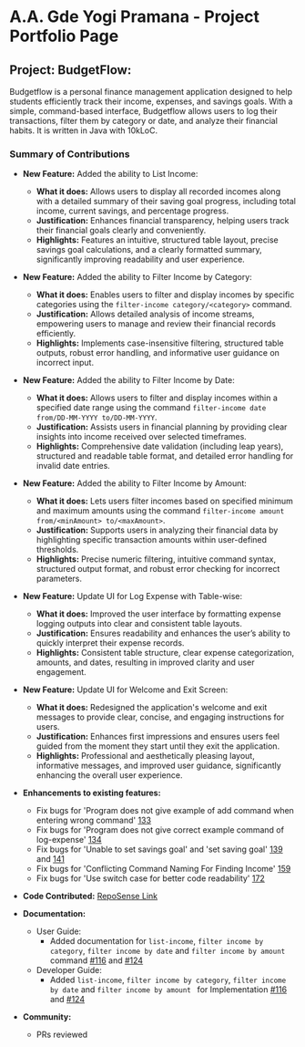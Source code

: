 # A.A. Gde Yogi Pramana - Project Portfolio Page

## Project: BudgetFlow:
Budgetflow is a personal finance management application designed to help students efficiently track their income,
expenses, and savings goals. With a simple, command-based interface, Budgetflow allows users to log their transactions,
filter them by category or date, and analyze their financial habits. It is written in Java with 10kLoC.

### Summary of Contributions
* __New Feature:__ Added the ability to List Income:
    * **What it does:** Allows users to display all recorded incomes along with a detailed summary of their saving goal progress, including total income, current savings, and percentage progress.
    * **Justification:** Enhances financial transparency, helping users track their financial goals clearly and conveniently.
    * **Highlights:** Features an intuitive, structured table layout, precise savings goal calculations, and a clearly formatted summary, significantly improving readability and user experience.

* __New Feature:__ Added the ability to Filter Income by Category:
    * **What it does:** Enables users to filter and display incomes by specific categories using the `filter-income category/<category>` command.
    * **Justification:** Allows detailed analysis of income streams, empowering users to manage and review their financial records efficiently.
    * **Highlights:** Implements case-insensitive filtering, structured table outputs, robust error handling, and informative user guidance on incorrect input.

* __New Feature:__ Added the ability to Filter Income by Date:
    * **What it does:** Allows users to filter and display incomes within a specified date range using the command `filter-income date from/DD-MM-YYYY to/DD-MM-YYYY`.
    * **Justification:** Assists users in financial planning by providing clear insights into income received over selected timeframes.
    * **Highlights:** Comprehensive date validation (including leap years), structured and readable table format, and detailed error handling for invalid date entries.

* __New Feature:__ Added the ability to Filter Income by Amount:
    * **What it does:** Lets users filter incomes based on specified minimum and maximum amounts using the command `filter-income amount from/<minAmount> to/<maxAmount>`.
    * **Justification:** Supports users in analyzing their financial data by highlighting specific transaction amounts within user-defined thresholds.
    * **Highlights:** Precise numeric filtering, intuitive command syntax, structured output format, and robust error checking for incorrect parameters.

* __New Feature:__ Update UI for Log Expense with Table-wise:
    * **What it does:** Improved the user interface by formatting expense logging outputs into clear and consistent table layouts.
    * **Justification:** Ensures readability and enhances the user’s ability to quickly interpret their expense records.
    * **Highlights:** Consistent table structure, clear expense categorization, amounts, and dates, resulting in improved clarity and user engagement.

* __New Feature:__ Update UI for Welcome and Exit Screen:
    * **What it does:** Redesigned the application's welcome and exit messages to provide clear, concise, and engaging instructions for users.
    * **Justification:** Enhances first impressions and ensures users feel guided from the moment they start until they exit the application.
    * **Highlights:** Professional and aesthetically pleasing layout, informative messages, and improved user guidance, significantly enhancing the overall user experience.

  
* __Enhancements to existing features:__
    * Fix bugs for 'Program does not give example of add command when entering wrong command' [133](https://github.com/AY2425S2-CS2113-T11a-1/tp/issues/133)
    * Fix bugs for 'Program does not give correct example command of log-expense' [134](https://github.com/AY2425S2-CS2113-T11a-1/tp/issues/134)
    * Fix bugs for 'Unable to set savings goal' and 'set saving goal' [139](https://github.com/AY2425S2-CS2113-T11a-1/tp/issues/139) and [141](https://github.com/AY2425S2-CS2113-T11a-1/tp/issues/141)
    * Fix bugs for 'Conflicting Command Naming For Finding Income' [159](https://github.com/AY2425S2-CS2113-T11a-1/tp/issues/159) 
    * Fix bugs for 'Use switch case for better code readability' [172](https://github.com/AY2425S2-CS2113-T11a-1/tp/issues/172)


* __Code Contributed:__ [RepoSense Link](https://nus-cs2113-ay2425s2.github.io/tp-dashboard/?search=igoy&sort=groupTitle&sortWithin=title&timeframe=commit&mergegroup=&groupSelect=groupByRepos&breakdown=true&checkedFileTypes=docs~functional-code~test-code~other&since=2025-02-21&tabOpen=true&tabType=authorship&tabAuthor=IgoyAI&tabRepo=AY2425S2-CS2113-T11a-1%2Ftp%5Bmaster%5D&authorshipIsMergeGroup=false&authorshipFileTypes=docs~functional-code~test-code~other&authorshipIsBinaryFileTypeChecked=false&authorshipIsIgnoredFilesChecked=false)


* __Documentation:__
    * User Guide:
        * Added documentation for `list-income`, `filter income by category`, `filter income by date` and `filter income by amount ` command [#116](https://github.com/AY2425S2-CS2113-T11a-1/tp/pull/116) and [#124](https://github.com/AY2425S2-CS2113-T11a-1/tp/pull/124)
    * Developer Guide:
        * Added `list-income`, `filter income by category`, `filter income by date` and `filter income by amount ` for Implementation [#116](https://github.com/AY2425S2-CS2113-T11a-1/tp/pull/116) and [#124](https://github.com/AY2425S2-CS2113-T11a-1/tp/pull/124)


* __Community:__
    * PRs reviewed